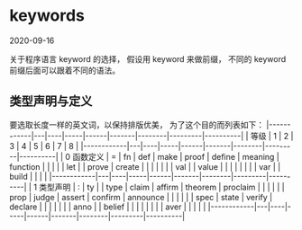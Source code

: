 # keywords

2020-09-16

关于程序语言 keyword 的选择，
假设用 keyword 来做前缀，
不同的 keyword 前缀后面可以跟着不同的语法。

## 类型声明与定义

要选取长度一样的英文词，以保持排版优美，
为了这个目的而列表如下：
|------------|---|----|-----|------|-------|--------|---------|----------|
| 等级       | 1 | 2  | 3   | 4    | 5     | 6      | 7       | 8        |
|------------|---|----|-----|------|-------|--------|---------|----------|
| 0 函数定义 | = | fn | def | make | proof | define | meaning | function |
|            |   |    | let |      | prove | create |         |          |
|            |   |    | val |      | value |        |         |          |
|            |   |    | var |      | build |        |         |          |
|------------|---|----|-----|------|-------|--------|---------|----------|
| 1 类型声明 | : | ty |     | type | claim | affirm | theorem | proclaim |
|            |   |    |     | prop | judge | assert | confirm | announce |
|            |   |    |     | spec | state | verify | declare |          |
|            |   |    |     | anno |       | belief |         |          |
|            |   |    |     | aver |       |        |         |          |
|------------|---|----|-----|------|-------|--------|---------|----------|
